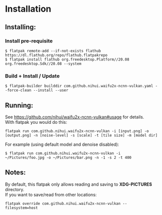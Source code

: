 # Installation

## Installing:
### Install pre-requisite
```
$ flatpak remote-add --if-not-exists flathub https://dl.flathub.org/repo/flathub.flatpakrepo
$ flatpak install flathub org.freedesktop.Platform//20.08 org.freedesktop.Sdk//20.08 --system
```
### Build + Install / Update
```
$ flatpak-builder builddir com.github.nihui.waifu2x-ncnn-vulkan.yaml --force-clean --install --user
```

## Running:
See <https://github.com/nihui/waifu2x-ncnn-vulkan#usage> for details.  
With flatpak you would do this:
```
flatpak run com.github.nihui.waifu2x-ncnn-vulkan -i [input.png] -o [output.png] -n [noise-level] -s [scale] -t [tile size] -m [model dir]
```
For example (using default model and denoise disabled):
```
$ flatpak run com.github.nihui.waifu2x-ncnn-vulkan -i ~/Pictures/foo.jpg -o ~/Pictures/bar.png -n -1 -s 2 -t 400
```

## Notes:
By default, this flatpak only allows reading and saving to **XDG-PICTURES** directory.  
If you want to save/read from other locations:
```
flatpak override com.github.nihui.waifu2x-ncnn-vulkan --filesystem=host
```
